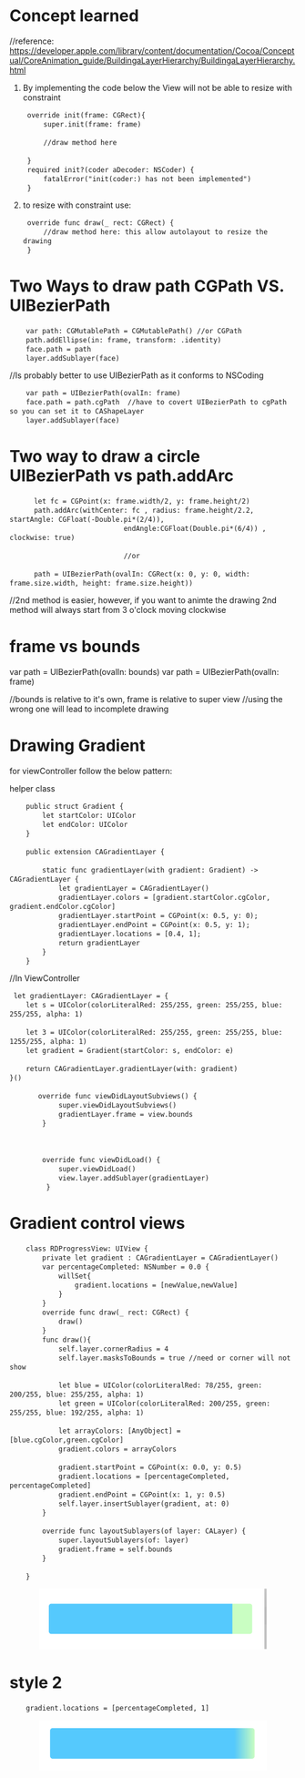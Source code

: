 # Concept learned

//reference: https://developer.apple.com/library/content/documentation/Cocoa/Conceptual/CoreAnimation_guide/BuildingaLayerHierarchy/BuildingaLayerHierarchy.html

1. By implementing the code below the View will not be able to resize with constraint

        override init(frame: CGRect){
            super.init(frame: frame)
            
            //draw method here
            
        }
        required init?(coder aDecoder: NSCoder) {
            fatalError("init(coder:) has not been implemented")
        }
        
        
2. to resize with constraint use:

        override func draw(_ rect: CGRect) {
            //draw method here: this allow autolayout to resize the drawing
        }
# Two Ways to draw path CGPath VS. UIBezierPath

        var path: CGMutablePath = CGMutablePath() //or CGPath
        path.addEllipse(in: frame, transform: .identity)
        face.path = path  
        layer.addSublayer(face)
       
   //Is probably better to use UIBezierPath as it conforms to NSCoding
   
        var path = UIBezierPath(ovalIn: frame)
        face.path = path.cgPath  //have to covert UIBezierPath to cgPath so you can set it to CAShapeLayer
        layer.addSublayer(face)
        
        
# Two way to draw a circle UIBezierPath vs path.addArc       

          let fc = CGPoint(x: frame.width/2, y: frame.height/2)
          path.addArc(withCenter: fc , radius: frame.height/2.2, startAngle: CGFloat(-Double.pi*(2/4)),         
                                endAngle:CGFloat(Double.pi*(6/4)) , clockwise: true)
                                
                                //or
        
          path = UIBezierPath(ovalIn: CGRect(x: 0, y: 0, width: frame.size.width, height: frame.size.height))
          
          
//2nd method is easier, however, if you want to animte the drawing 2nd method will always start from 3 o'clock moving clockwise



# frame vs bounds

 var path = UIBezierPath(ovalIn: bounds)
 var path = UIBezierPath(ovalIn: frame)
 
 //bounds is relative to it's own, frame is relative to super view
 //using the wrong one will lead to incomplete drawing



# Drawing Gradient 

for viewController follow the below pattern:

helper class

        public struct Gradient {
            let startColor: UIColor
            let endColor: UIColor
        }

        public extension CAGradientLayer {

            static func gradientLayer(with gradient: Gradient) -> CAGradientLayer {
                let gradientLayer = CAGradientLayer()
                gradientLayer.colors = [gradient.startColor.cgColor, gradient.endColor.cgColor]
                gradientLayer.startPoint = CGPoint(x: 0.5, y: 0);
                gradientLayer.endPoint = CGPoint(x: 0.5, y: 1);
                gradientLayer.locations = [0.4, 1];
                return gradientLayer
            }
        }


//In ViewController


     let gradientLayer: CAGradientLayer = {
        let s = UIColor(colorLiteralRed: 255/255, green: 255/255, blue: 255/255, alpha: 1)
        
        let 3 = UIColor(colorLiteralRed: 255/255, green: 255/255, blue: 1255/255, alpha: 1)
        let gradient = Gradient(startColor: s, endColor: e)
        
        return CAGradientLayer.gradientLayer(with: gradient)
    }()

           override func viewDidLayoutSubviews() {
                super.viewDidLayoutSubviews()
                gradientLayer.frame = view.bounds
            }



            override func viewDidLoad() {
                super.viewDidLoad()
                view.layer.addSublayer(gradientLayer)
             }
             

# Gradient control views

        class RDProgressView: UIView {
            private let gradient : CAGradientLayer = CAGradientLayer()
            var percentageCompleted: NSNumber = 0.0 {
                willSet{
                    gradient.locations = [newValue,newValue]
                }
            }
            override func draw(_ rect: CGRect) {
                draw()
            }
            func draw(){
                self.layer.cornerRadius = 4
                self.layer.masksToBounds = true //need or corner will not show

                let blue = UIColor(colorLiteralRed: 78/255, green: 200/255, blue: 255/255, alpha: 1)
                let green = UIColor(colorLiteralRed: 200/255, green: 255/255, blue: 192/255, alpha: 1)
                
                let arrayColors: [AnyObject] = [blue.cgColor,green.cgColor]
                gradient.colors = arrayColors
                
                gradient.startPoint = CGPoint(x: 0.0, y: 0.5)
                gradient.locations = [percentageCompleted, percentageCompleted]
                gradient.endPoint = CGPoint(x: 1, y: 0.5)
                self.layer.insertSublayer(gradient, at: 0)
            }

            override func layoutSublayers(of layer: CALayer) {
                super.layoutSublayers(of: layer)
                gradient.frame = self.bounds
            }

        }
        
        
<p align="center">
  <img src= "https://github.com/ericyu423/MasterOneConceptPerDay/blob/master/drawingAndAnimating/bi.png" width="400"/>  
  
  
</p>
        
        
        
 # style 2
 
        gradient.locations = [percentageCompleted, 1]
        
<p align="center">
  <img src= "https://github.com/ericyu423/MasterOneConceptPerDay/blob/master/drawingAndAnimating/true.png" width="400"/>
</p>
 
 

